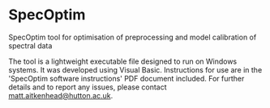 # SpecOptim
SpecOptim tool for optimisation of preprocessing and model calibration of spectral data

The tool is a lightweight executable file designed to run on Windows systems. It was developed using Visual Basic.
Instructions for use are in the 'SpecOptim software instructions' PDF document included.
For further details and to report any issues, please contact matt.aitkenhead@hutton.ac.uk.
